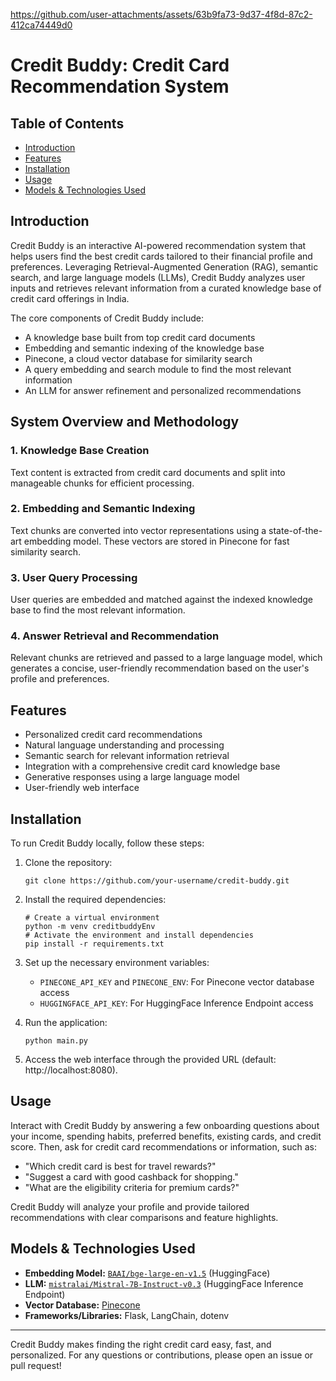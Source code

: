 


https://github.com/user-attachments/assets/63b9fa73-9d37-4f8d-87c2-412ca74449d0


# Credit Buddy: Credit Card Recommendation System

## Table of Contents
- [Introduction](#introduction)
- [Features](#features)
- [Installation](#installation)
- [Usage](#usage)
- [Models & Technologies Used](#models--technologies-used)

## Introduction
Credit Buddy is an interactive AI-powered recommendation system that helps users find the best credit cards tailored to their financial profile and preferences. Leveraging Retrieval-Augmented Generation (RAG), semantic search, and large language models (LLMs), Credit Buddy analyzes user inputs and retrieves relevant information from a curated knowledge base of credit card offerings in India.

The core components of Credit Buddy include:
- A knowledge base built from top credit card documents
- Embedding and semantic indexing of the knowledge base
- Pinecone, a cloud vector database for similarity search
- A query embedding and search module to find the most relevant information
- An LLM for answer refinement and personalized recommendations

## System Overview and Methodology

### 1. Knowledge Base Creation
Text content is extracted from credit card documents and split into manageable chunks for efficient processing.

### 2. Embedding and Semantic Indexing
Text chunks are converted into vector representations using a state-of-the-art embedding model. These vectors are stored in Pinecone for fast similarity search.

### 3. User Query Processing
User queries are embedded and matched against the indexed knowledge base to find the most relevant information.

### 4. Answer Retrieval and Recommendation
Relevant chunks are retrieved and passed to a large language model, which generates a concise, user-friendly recommendation based on the user's profile and preferences.

## Features
- Personalized credit card recommendations
- Natural language understanding and processing
- Semantic search for relevant information retrieval
- Integration with a comprehensive credit card knowledge base
- Generative responses using a large language model
- User-friendly web interface

## Installation
To run Credit Buddy locally, follow these steps:

1. Clone the repository:
   ```
   git clone https://github.com/your-username/credit-buddy.git
   ```

2. Install the required dependencies:
   ```
   # Create a virtual environment
   python -m venv creditbuddyEnv
   # Activate the environment and install dependencies
   pip install -r requirements.txt
   ```

3. Set up the necessary environment variables:
   - `PINECONE_API_KEY` and `PINECONE_ENV`: For Pinecone vector database access
   - `HUGGINGFACE_API_KEY`: For HuggingFace Inference Endpoint access

4. Run the application:
   ```
   python main.py
   ```

5. Access the web interface through the provided URL (default: http://localhost:8080).

## Usage
Interact with Credit Buddy by answering a few onboarding questions about your income, spending habits, preferred benefits, existing cards, and credit score. Then, ask for credit card recommendations or information, such as:
- "Which credit card is best for travel rewards?"
- "Suggest a card with good cashback for shopping."
- "What are the eligibility criteria for premium cards?"

Credit Buddy will analyze your profile and provide tailored recommendations with clear comparisons and feature highlights.

## Models & Technologies Used
- **Embedding Model:** [`BAAI/bge-large-en-v1.5`](https://huggingface.co/BAAI/bge-large-en-v1.5) (HuggingFace)
- **LLM:** [`mistralai/Mistral-7B-Instruct-v0.3`](https://huggingface.co/mistralai/Mistral-7B-Instruct-v0.3) (HuggingFace Inference Endpoint)
- **Vector Database:** [Pinecone](https://www.pinecone.io/)
- **Frameworks/Libraries:** Flask, LangChain, dotenv

---

Credit Buddy makes finding the right credit card easy, fast, and personalized. For any questions or contributions, please open an issue or pull request!
